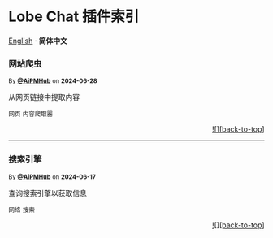 <h1>Lobe Chat 插件索引</h1>

[English](./README.md) · **简体中文**<!-- AWESOME PLUGINS -->

### 网站爬虫

<sup>By **[@AiPMHub](https://github.com/aipmhub/chat-plugin-web-crawler)** on **2024-06-28**</sup>

从网页链接中提取内容

`网页` `内容爬取器`

<div align="right">

[![][back-to-top]](#readme-top)

</div>

---

### 搜索引擎

<sup>By **[@AiPMHub](https://github.com/aipmhub/chat-plugin-search-engine)** on **2024-06-17**</sup>

查询搜索引擎以获取信息

`网络` `搜索`

<div align="right">

[![][back-to-top]](#readme-top)

</div>
